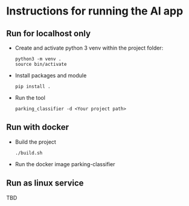 # Instructions for running the AI app
## Run for localhost only
* Create and activate python 3 venv within the project folder:
    ~~~~
    python3 -m venv .
    source bin/activate
    ~~~~
* Install packages and module
    ~~~~ 
    pip install .
    ~~~~
* Run the tool    
    ~~~~
    parking_classifier -d <Your project path>
    ~~~~

## Run with docker
* Build the project
    ~~~~
    ./build.sh
    ~~~~
* Run the docker image parking-classifier

## Run as linux service
TBD
